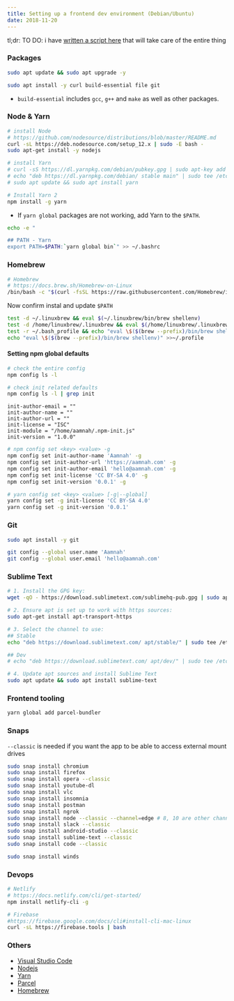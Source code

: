 ```yaml
---
title: Setting up a frontend dev environment (Debian/Ubuntu)
date: 2018-11-20
---
```


tl;dr: TO DO: i have [written a script here]() that will take care of the entire thing

### Packages

```bash
sudo apt update && sudo apt upgrade -y

sudo apt install -y curl build-essential file git
```

- `build-essential` includes `gcc`, `g++` and `make` as well as other packages.

### Node & Yarn

```bash
# install Node
# https://github.com/nodesource/distributions/blob/master/README.md
curl -sL https://deb.nodesource.com/setup_12.x | sudo -E bash -
sudo apt-get install -y nodejs

# install Yarn
# curl -sS https://dl.yarnpkg.com/debian/pubkey.gpg | sudo apt-key add -
# echo "deb https://dl.yarnpkg.com/debian/ stable main" | sudo tee /etc/apt/sources.list.d/yarn.list
# sudo apt update && sudo apt install yarn

# Install Yarn 2
npm install -g yarn
```

- If `yarn global` packages are not working, add Yarn to the `$PATH`.

```bash
echo -e "

## PATH - Yarn
export PATH=$PATH:`yarn global bin`" >> ~/.bashrc
```

### Homebrew


```bash
# Homebrew
# https://docs.brew.sh/Homebrew-on-Linux
/bin/bash -c "$(curl -fsSL https://raw.githubusercontent.com/Homebrew/install/master/install.sh)"
```

Now confirm instal and update `$PATH`

```bash
test -d ~/.linuxbrew && eval $(~/.linuxbrew/bin/brew shellenv)
test -d /home/linuxbrew/.linuxbrew && eval $(/home/linuxbrew/.linuxbrew/bin/brew shellenv)
test -r ~/.bash_profile && echo "eval \$($(brew --prefix)/bin/brew shellenv)" >>~/.bash_profile
echo "eval \$($(brew --prefix)/bin/brew shellenv)" >>~/.profile
```

#### Setting npm global defaults

```bash
# check the entire config
npm config ls -l

# check init related defaults
npm config ls -l | grep init
```

```
init-author-email = ""
init-author-name = ""
init-author-url = ""
init-license = "ISC"
init-module = "/home/aamnah/.npm-init.js"
init-version = "1.0.0"
```

```bash
# npm config set <key> <value> -g
npm config set init-author-name 'Aamnah' -g
npm config set init-author-url 'https://aamnah.com' -g
npm config set init-author-email 'hello@aamnah.com' -g
npm config set init-license 'CC BY-SA 4.0' -g
npm config set init-version '0.0.1' -g

# yarn config set <key> <value> [-g|--global]
yarn config set -g init-license 'CC BY-SA 4.0'
yarn config set -g init-version '0.0.1'
```

### Git

```bash
sudo apt install -y git

git config --global user.name 'Aamnah'
git config --global user.email 'hello@aamnah.com'
```

### Sublime Text

```bash
# 1. Install the GPG key:
wget -qO - https://download.sublimetext.com/sublimehq-pub.gpg | sudo apt-key add -

# 2. Ensure apt is set up to work with https sources:
sudo apt-get install apt-transport-https

# 3. Select the channel to use:
## Stable
echo "deb https://download.sublimetext.com/ apt/stable/" | sudo tee /etc/apt/sources.list.d/sublime-text.list

## Dev
# echo "deb https://download.sublimetext.com/ apt/dev/" | sudo tee /etc/apt/sources.list.d/sublime-text.list

# 4. Update apt sources and install Sublime Text
sudo apt update && sudo apt install sublime-text
```

### Frontend tooling

```bash
yarn global add parcel-bundler
```

### Snaps

`--classic` is needed if you want the app to be able to access external mount drives

```bash
sudo snap install chromium
sudo snap install firefox
sudo snap install opera --classic
sudo snap install youtube-dl
sudo snap install vlc
sudo snap install insomnia
sudo snap install postman
sudo snap install ngrok
sudo snap install node --classic --channel=edge # 8, 10 are other channel options
sudo snap install slack --classic
sudo snap install android-studio --classic
sudo snap install sublime-text --classic
sudo snap install code --classic

sudo snap install winds
```

### Devops

```bash
# Netlify
# https://docs.netlify.com/cli/get-started/
npm install netlify-cli -g

# Firebase
#https://firebase.google.com/docs/cli#install-cli-mac-linux
curl -sL https://firebase.tools | bash
```

### Others

- [Visual Studio Code](https://code.visualstudio.com/download)
- [Nodejs](https://nodejs.org/en/download/)
- [Yarn](https://yarnpkg.com/getting-started/install)
- [Parcel](https://parceljs.org/getting_started.html)
- [Homebrew](https://docs.brew.sh/Homebrew-on-Linux)